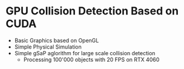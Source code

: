 # GPU Collision Detection Based on CUDA

- Basic Graphics based on OpenGL
- Simple Physical Simulation
- Simple gSaP aglorithm for large scale collision detection
  - Processing 100'000 objects with 20 FPS on RTX 4060
